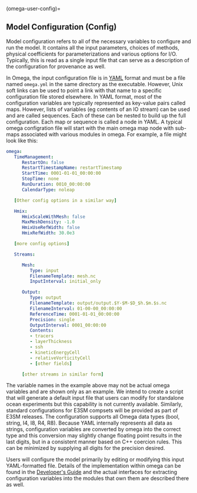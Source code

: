 (omega-user-config)=

## Model Configuration (Config)

Model configuration refers to all of the necessary variables to configure
and run the model. It contains all the input parameters, choices of methods,
physical coefficients for parameterizations and various options for I/O.
Typically, this is read as a single input file that can serve as
a description of the configuration for provenance as well.

In Omega, the input configuration file is in [YAML](https://yaml.org) format
and must be a file named ``omega.yml`` in the same directory as the executable.
However, Unix soft links can be used to point a link with that name to a
specific configuration file stored elsewhere.
In YAML format, most of the configuration variables are typically represented
as key-value pairs called maps. However, lists of variables (eg contents of
an IO stream) can be used and are called sequences. Each of these can be
nested to build up the full configuration.
Each map or sequence is called a node in YAML.  A typical omega configration
file will start with the main omega map node with sub-maps associated with
various modules in omega. For example, a file might look like this:

```yaml
omega:
   TimeManagement:
      RestartOn: false
      RestartTimestampName: restartTimestamp
      StartTime: 0001-01-01_00:00:00
      StopTime: none
      RunDuration: 0010_00:00:00
      CalendarType: noleap

   [Other config options in a similar way]

   Hmix:
      HmixScaleWithMesh: false
      MaxMeshDensity: -1.0
      HmixUseRefWidth: false
      HmixRefWidth: 30.0e3

   [more config options]

   Streams:

      Mesh:
         Type: input
         FilenameTemplate: mesh.nc
         InputInterval: initial_only

      Output:
         Type: output
         FilenameTemplate: output/output.$Y-$M-$D_$h.$m.$s.nc
         FilenameInterval: 01-00-00_00:00:00
         ReferenceTime: 0001-01-01_00:00:00
         Precision: single
         OutputInterval: 0001_00:00:00
         Contents:
         - tracers
         - layerThickness
         - ssh
         - kineticEnergyCell
         - relativeVorticityCell
         - [other fields]

      [other streams in similar form]
```

The variable names in the example above may not be actual omega variables and
are shown only as an example.
We intend to create a script that will generate a default input file that
users can modify for standalone ocean experiments but this capability is not
currently available. Similarly, standard configurations for E3SM compsets will
be provided as part of E3SM releases. The configuration supports all Omega
data types (bool, string, I4, I8, R4, R8). Because YAML internally represents
all data as strings, configuration variables are converted by omega into the
correct type and this conversion may slightly change floating point results
in the last digits, but in a consistent manner based on C++ coercion rules.
This can be minimized by supplying all digits for the precision desired.

Users will configure the model primarily by editing or modifying this
input YAML-formatted file.  Details of the implementation within omega
can be found in the [Developer's Guide](#omega-dev-config) and the actual
interfaces for extracting configuration variables into the modules that
own them are described there as well.
